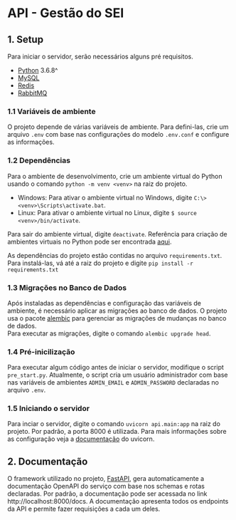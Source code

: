 # API - Gestão do SEI
## 1. Setup
Para iniciar o servidor, serão necessários alguns pré requisitos.
- [Python](https://www.python.org/) 3.6.8^
- [MySQL](https://www.mysql.com/)
- [Redis](https://redis.io/)
- [RabbitMQ](https://rabbitmq.com/)

### 1.1 Variáveis de ambiente
O projeto depende de várias variáveis de ambiente. Para defini-las, crie um arquivo `.env` com base nas configurações do modelo `.env.conf` 
e configure as informações.

### 1.2 Dependências
Para o ambiente de desenvolvimento, crie um ambiente virtual do Python usando o comando `python -m venv <venv>` na raiz do projeto. 
- Windows: Para ativar o ambiente virtual no Windows, digite `C:\> <venv>\Scripts\activate.bat`.
- Linux: Para ativar o ambiente virtual no Linux, digite `$ source <venv>/bin/activate`.<br/>

Para sair do ambiente virtual, digite `deactivate`. Referência para criação de ambientes virtuais no Python pode ser encontrada [aqui](https://docs.python.org/3/library/venv.html). <br/>

As dependências do projeto estão contidas no arquivo `requirements.txt`. Para instalá-las, vá até a raiz do projeto e digite `pip install -r requirements.txt`

### 1.3 Migrações no Banco de Dados
Após instaladas as dependências e configuração das variáveis de ambiente, é necessário aplicar as migrações ao banco de dados. O projeto usa o pacote [alembic](https://alembic.sqlalchemy.org/en/latest/) para gerenciar as migrações de mudanças no banco de dados.<br/>
Para executar as migrações, digite o comando `alembic upgrade head`.

### 1.4 Pré-inicilização
Para executar algum código antes de iniciar o servidor, modifique o script `pre_start.py`. Atualmente, o script cria um usuário administrador com base nas variáveis de ambientes `ADMIN_EMAIL` e `ADMIN_PASSWORD` declaradas no arquivo `.env`. 

### 1.5 Iniciando o servidor
Para inciar o servidor, digite o comando `uvicorn api.main:app` na raiz do projeto. 
Por padrão, a porta 8000 é utilizada. 
Para mais informações sobre as configuração veja a [documentação](https://www.uvicorn.org/) do uvicorn.

## 2. Documentação
O framework utilizado no projeto, [FastAPI](https://fastapi.tiangolo.com/), gera automaticamente a documentação OpenAPI do serviço com base nos schemas e rotas declaradas. 
Por padrão, a documentação pode ser acessada no link http://localhost:8000/docs. A documentação apresenta todos os endpoints da API e permite fazer requisições a cada um deles.